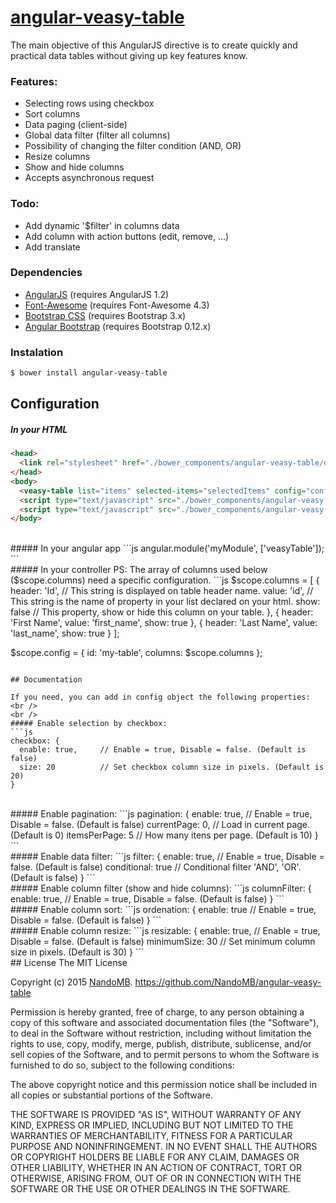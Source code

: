 # [angular-veasy-table](https://github.com/NandoMB/angular-veasy-table)

The main objective of this AngularJS directive is to create quickly and practical data tables without giving up key features know.

### Features:
* Selecting rows using checkbox
* Sort columns
* Data paging (client-side)
* Global data filter (filter all columns)
* Possibility of changing the filter condition (AND, OR)
* Resize columns
* Show and hide columns
* Accepts asynchronous request

### Todo:
* Add dynamic '$filter' in columns data
* Add column with action buttons (edit, remove, ...)
* Add translate

### Dependencies
* [AngularJS](https://angularjs.org/) (requires AngularJS 1.2)
* [Font-Awesome](http://fortawesome.github.io/Font-Awesome/) (requires Font-Awesome 4.3)
* [Bootstrap CSS](http://getbootstrap.com/) (requires Bootstrap 3.x)
* [Angular Bootstrap](https://angular-ui.github.io/bootstrap/) (requires Bootstrap 0.12.x)

### Instalation
```sh
$ bower install angular-veasy-table
```

## Configuration

##### In your HTML
```html
<head>
  <link rel="stylesheet" href="./bower_components/angular-veasy-table/dist/veasy-table.min.css">
</head>
<body>
  <veasy-table list="items" selected-items="selectedItems" config="config"></veasy-table>
  <script type="text/javascript" src="./bower_components/angular-veasy-table/dist/veasy-table.min.js"></script>
  <script type="text/javascript" src="./bower_components/angular-veasy-table/dist/veasy-table-tpls.min.js"></script>
</body>
```
<br />
##### In your angular app
```js
angular.module('myModule', ['veasyTable']);
```
<br />
##### In your controller
PS: The array of columns used below ($scope.columns) need a specific configuration.
```js
$scope.columns = [
  {
    header: 'Id', // This string is displayed on table header name.
    value: 'id',  // This string is the name of property in your list declared on your html.
    show: false   // This property, show or hide this column on your table.
  },
  { header: 'First Name', value: 'first_name', show: true },
  { header: 'Last Name', value: 'last_name', show: true }
];

$scope.config = {
  id: 'my-table',
  columns: $scope.columns
};
```

## Documentation

If you need, you can add in config object the following properties:
<br />
<br />
##### Enable selection by checkbox:
```js
checkbox: {
  enable: true,     // Enable = true, Disable = false. (Default is false)
  size: 20          // Set checkbox column size in pixels. (Default is 20)
}
```
<br />
##### Enable pagination:
```js
pagination: {
  enable: true,     // Enable = true, Disable = false. (Default is false)
  currentPage: 0,   // Load in current page. (Default is 0)
  itemsPerPage: 5   // How many itens per page. (Default is 10)
}
```
<br />
##### Enable data filter:
```js
filter: {
  enable: true,      // Enable = true, Disable = false. (Default is false)
  conditional: true  // Conditional filter 'AND', 'OR'. (Default is false)
}
```
<br />
##### Enable column filter (show and hide columns):
```js
columnFilter: {
  enable: true,     // Enable = true, Disable = false. (Default is false)
}
```
<br />
##### Enable column sort:
```js
ordenation: {
  enable: true      // Enable = true, Disable = false. (Default is false)
}
```
<br />
##### Enable column resize:
```js
resizable: {
  enable: true,     // Enable = true, Disable = false. (Default is false)
  minimumSize: 30   // Set minimum column size in pixels. (Default is 30)
}
```
<br />
## License
The MIT License

Copyright (c) 2015 [NandoMB](https://github.com/NandoMB). https://github.com/NandoMB/angular-veasy-table

Permission is hereby granted, free of charge, to any person obtaining a copy
of this software and associated documentation files (the "Software"), to deal
in the Software without restriction, including without limitation the rights
to use, copy, modify, merge, publish, distribute, sublicense, and/or sell
copies of the Software, and to permit persons to whom the Software is
furnished to do so, subject to the following conditions:

The above copyright notice and this permission notice shall be included in
all copies or substantial portions of the Software.

THE SOFTWARE IS PROVIDED "AS IS", WITHOUT WARRANTY OF ANY KIND, EXPRESS OR
IMPLIED, INCLUDING BUT NOT LIMITED TO THE WARRANTIES OF MERCHANTABILITY,
FITNESS FOR A PARTICULAR PURPOSE AND NONINFRINGEMENT. IN NO EVENT SHALL THE
AUTHORS OR COPYRIGHT HOLDERS BE LIABLE FOR ANY CLAIM, DAMAGES OR OTHER
LIABILITY, WHETHER IN AN ACTION OF CONTRACT, TORT OR OTHERWISE, ARISING FROM,
OUT OF OR IN CONNECTION WITH THE SOFTWARE OR THE USE OR OTHER DEALINGS IN
THE SOFTWARE.
